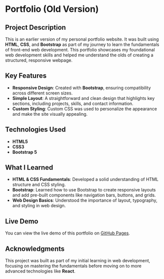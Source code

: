 # Portfolio (Old Version)

## Project Description
This is an earlier version of my personal portfolio website. It was built using **HTML**, **CSS**, and **Bootstrap** as part of my journey to learn the fundamentals of front-end web development. This portfolio showcases my foundational web development skills and helped me understand the olds of creating a structured, responsive webpage.

## Key Features
- **Responsive Design**: Created with **Bootstrap**, ensuring compatibility across different screen sizes.
- **Simple Layout**: A straightforward and clean design that highlights key sections, including projects, skills, and contact information.
- **Custom Styling**: Custom CSS was used to personalize the appearance and make the site visually appealing.

## Technologies Used
- **HTML5**
- **CSS3**
- **Bootstrap 5**

## What I Learned
- **HTML & CSS Fundamentals**: Developed a solid understanding of HTML structure and CSS styling.
- **Bootstrap**: Learned how to use Bootstrap to create responsive layouts and add pre-built components like navigation bars, buttons, and grids.
- **Web Design Basics**: Understood the importance of layout, typography, and styling in web design.

## Live Demo
You can view the live demo of this portfolio on [GitHub Pages](https://parisa7422.github.io/portfolio-basic).

## Acknowledgments
This project was built as part of my initial learning in web development, focusing on mastering the fundamentals before moving on to more advanced technologies like **React**.

